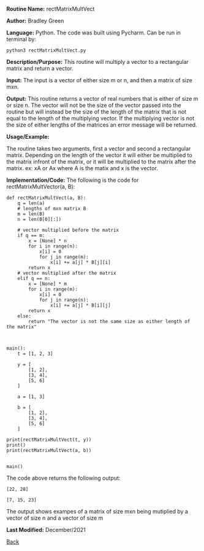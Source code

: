 
**Routine Name:**           rectMatrixMultVect

**Author:** Bradley Green

**Language:** Python. The code was built using Pycharm. Can be run in terminal by:


    python3 rectMatrixMultVect.py


**Description/Purpose:** This routine will multiply a vector to a rectangular matrix and return a vector. 

**Input:** The input is a vector of either size m or n, and then a matrix of size mxn.

**Output:** This routine returns a vector of real numbers that is either of size m or size n.  The vector will not be the size of the vector passed into the 
routine but will instead be the size of the length of the matrix that is not equal to the length of the multiplying vector.  If the multiplying vector is not 
the size of either lengths of the matrices an error message will be returned. 

**Usage/Example:**

The routine takes two arguments, first a vector and second a rectangular matrix.  Depending on the length of the vector it will either be multiplied to the 
matrix infront of the matrix, or it will be multiplied to the matrix after the matrix. ex: xA or Ax where A is the matix and x is the vector.  


**Implementation/Code:** The following is the code for rectMatrixMultVector(a, B):


    def rectMatrixMultVect(a, B):
        q = len(a)
        # lengths of mxn matrix B
        m = len(B)
        n = len(B[0][:])

        # vector multiplied before the matrix
        if q == m:
            x = [None] * n
            for i in range(n):
                x[i] = 0
                for j in range(m):
                    x[i] += a[j] * B[j][i]
            return x
        # vector multiplied after the matrix
        elif q == n:
            x = [None] * m
            for i in range(m):
                x[i] = 0
                for j in range(n):
                    x[i] += a[j] * B[i][j]
            return x
        else:
            return "The vector is not the same size as either length of the matrix"

      
      
    main():
        t = [1, 2, 3]

        y = [
            [1, 2],
            [3, 4],
            [5, 6]
        ]
        
        a = [1, 3]
        
        b = [
            [1, 2],
            [3, 4],
            [5, 6]
        ]

    print(rectMatrixMultVect(t, y))
    print()
    print(rectMatrixMultVect(a, b))
        
        
    main()
    
    
The code above returns the following output:

    [22, 28]
    
    [7, 15, 23]
   
The output shows exampes of a matrix of size mxn being mutiplied by a vector of size n and a vector of size m

**Last Modified:** December/2021

[Back](../README.md)
